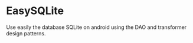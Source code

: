 # EasySQLite
Use easily the database SQLite on android using the DAO and transformer design patterns.
